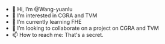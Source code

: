 - 👋 Hi, I’m @Wang-yuanlu
- 👀 I’m interested in CGRA and TVM
- 🌱 I’m currently learning FHE
- 💞️ I’m looking to collaborate on a project on CGRA and TVM
- 📫 How to reach me: That's a secret.

<!---
Wang-yuanlu/Wang-yuanlu is a ✨ special ✨ repository because its `README.md` (this file) appears on your GitHub profile.
You can click the Preview link to take a look at your changes.
--->
